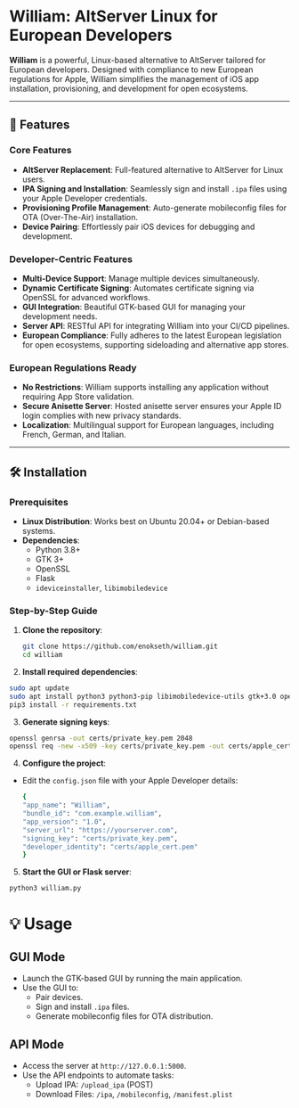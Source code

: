 # William: AltServer Linux for European Developers

**William** is a powerful, Linux-based alternative to AltServer tailored for European developers. Designed with compliance to new European regulations for Apple, William simplifies the management of iOS app installation, provisioning, and development for open ecosystems.

---

## 🚀 Features

### Core Features
- **AltServer Replacement**: Full-featured alternative to AltServer for Linux users.
- **IPA Signing and Installation**: Seamlessly sign and install `.ipa` files using your Apple Developer credentials.
- **Provisioning Profile Management**: Auto-generate mobileconfig files for OTA (Over-The-Air) installation.
- **Device Pairing**: Effortlessly pair iOS devices for debugging and development.

### Developer-Centric Features
- **Multi-Device Support**: Manage multiple devices simultaneously.
- **Dynamic Certificate Signing**: Automates certificate signing via OpenSSL for advanced workflows.
- **GUI Integration**: Beautiful GTK-based GUI for managing your development needs.
- **Server API**: RESTful API for integrating William into your CI/CD pipelines.
- **European Compliance**: Fully adheres to the latest European legislation for open ecosystems, supporting sideloading and alternative app stores.

### European Regulations Ready
- **No Restrictions**: William supports installing any application without requiring App Store validation.
- **Secure Anisette Server**: Hosted anisette server ensures your Apple ID login complies with new privacy standards.
- **Localization**: Multilingual support for European languages, including French, German, and Italian.

---

## 🛠️ Installation

### Prerequisites
- **Linux Distribution**: Works best on Ubuntu 20.04+ or Debian-based systems.
- **Dependencies**:
  - Python 3.8+
  - GTK 3+
  - OpenSSL
  - Flask
  - `ideviceinstaller`, `libimobiledevice`

### Step-by-Step Guide

1. **Clone the repository**:
   ```bash
   git clone https://github.com/enokseth/william.git
   cd william

2. **Install required dependencies**:

```bash
sudo apt update
sudo apt install python3 python3-pip libimobiledevice-utils gtk+3.0 openssl
pip3 install -r requirements.txt
```

3. **Generate signing keys**:

```bash
openssl genrsa -out certs/private_key.pem 2048
openssl req -new -x509 -key certs/private_key.pem -out certs/apple_cert.pem -days 365
```

4. **Configure the project**:

 - Edit the `config.json` file with your Apple Developer details:

    ```bash
    {
    "app_name": "William",
    "bundle_id": "com.example.william",
    "app_version": "1.0",
    "server_url": "https://yourserver.com",
    "signing_key": "certs/private_key.pem",
    "developer_identity": "certs/apple_cert.pem"
    }
    ```
5. **Start the GUI or Flask server**:

`python3 william.py`

# 💡 Usage
## GUI Mode 
- Launch the GTK-based GUI by running the main application.
- Use the GUI to:
    - Pair devices.
    - Sign and install `.ipa` files.
    - Generate mobileconfig files for OTA distribution.

## API Mode
- Access the server at `http://127.0.0.1:5000`.
- Use the API endpoints to automate tasks:
    - Upload IPA: `/upload_ipa` (POST)
    - Download Files: `/ipa`, `/mobileconfig`, `/manifest.plist`
